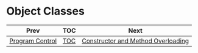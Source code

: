 # Object Classes


| Prev                  | TOC                 | Next                                   |
|-----------------------|---------------------|----------------------------------------|
| [Program Control](programControl.md)| [TOC](../ReadMe.md) | [Constructor and Method Overloading](constructorsAndMethodOverloading.md) |